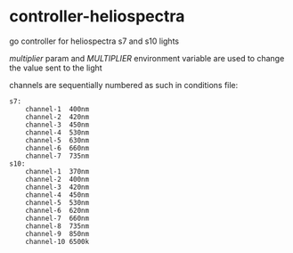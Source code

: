 # controller-heliospectra
go controller for heliospectra s7 and s10 lights

*multiplier* param and *MULTIPLIER* environment variable are used to change the value sent to the light

channels are sequentially numbered as such in conditions file:

    s7:
        channel-1  400nm
        channel-2  420nm
        channel-3  450nm
        channel-4  530nm
        channel-5  630nm
        channel-6  660nm
        channel-7  735nm
    s10:
        channel-1  370nm
        channel-2  400nm
        channel-3  420nm
        channel-4  450nm
        channel-5  530nm
        channel-6  620nm
        channel-7  660nm
        channel-8  735nm
        channel-9  850nm
        channel-10 6500k


